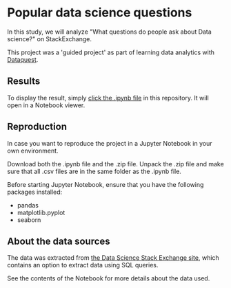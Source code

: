 # Popular data science questions

In this study, we will analyze "What questions do people ask about Data science?" on StackExchange. 

This project was a 'guided project' as part of learning data analytics with [Dataquest](https://www.dataquest.io).

## Results

To display the result, simply [click the .ipynb file](https://github.com/jasperquak/popular_data_science_questions/blob/main/PopularDataScienceQuestions.ipynb) in this repository. It will open in a Notebook viewer.

## Reproduction

In case you want to reproduce the project in a Jupyter Notebook in your own environment.

Download both the .ipynb file and the .zip file. Unpack the .zip file and make sure that all .csv files are in the same folder as the .ipynb file.

Before starting Jupyter Notebook, ensure that you have the following packages installed:
* pandas
* matplotlib.pyplot
* seaborn

## About the data sources

The data was extracted from [the Data Science Stack Exchange site](https://datascience.stackexchange.com/), which contains an option to extract data using SQL queries.

See the contents of the Notebook for more details about the data used.

